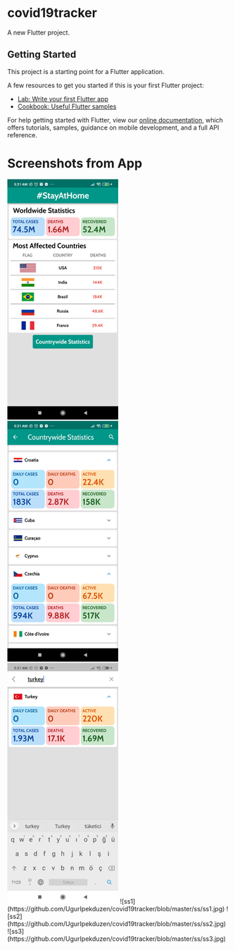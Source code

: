 # covid19tracker

A new Flutter project.

## Getting Started

This project is a starting point for a Flutter application.

A few resources to get you started if this is your first Flutter project:

- [Lab: Write your first Flutter app](https://flutter.dev/docs/get-started/codelab)
- [Cookbook: Useful Flutter samples](https://flutter.dev/docs/cookbook)

For help getting started with Flutter, view our
[online documentation](https://flutter.dev/docs), which offers tutorials,
samples, guidance on mobile development, and a full API reference.

# Screenshots from App
<img src="https://github.com/UgurIpekduzen/covid19tracker/blob/master/ss/ss1.jpg" width="50%">
<img src="https://github.com/UgurIpekduzen/covid19tracker/blob/master/ss/ss2.jpg" width="50%">
<img src="https://github.com/UgurIpekduzen/covid19tracker/blob/master/ss/ss3.jpg" width="50%">
![ss1](https://github.com/UgurIpekduzen/covid19tracker/blob/master/ss/ss1.jpg) 
![ss2](https://github.com/UgurIpekduzen/covid19tracker/blob/master/ss/ss2.jpg) 
![ss3](https://github.com/UgurIpekduzen/covid19tracker/blob/master/ss/ss3.jpg) 
